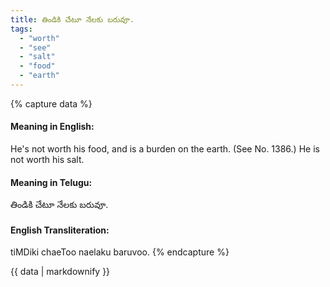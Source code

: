 ```yaml
---
title: తిండికి చేటూ నేలకు బరువూ.
tags:
  - "worth"
  - "see"
  - "salt"
  - "food"
  - "earth"
---
```


{% capture data %}
#### Meaning in English:
He's not worth his food, and is a burden on the earth.
(See No. 1386.)
He is not worth his salt.

#### Meaning in Telugu:
తిండికి చేటూ నేలకు బరువూ.

#### English Transliteration:
tiMDiki chaeToo naelaku baruvoo.
{% endcapture %}

{{ data | markdownify }}

